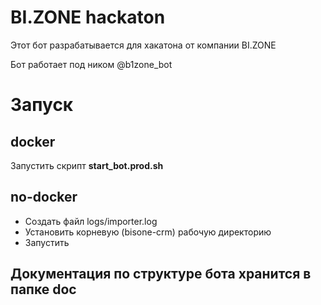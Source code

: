 # BI.ZONE hackaton
Этот бот разрабатывается для хакатона от компании BI.ZONE

Бот работает под ником @b1zone_bot

# Запуск

## docker

Запустить скрипт **start_bot.prod.sh**

## no-docker

- Создать файл logs/importer.log
- Установить корневую (bisone-crm) рабочую директорию 
- Запустить

## Документация по структуре бота хранится в папке doc
